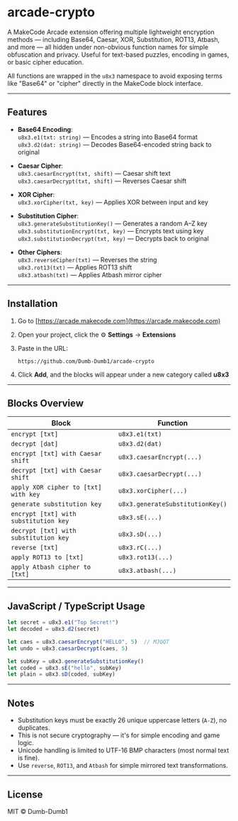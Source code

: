 # arcade-crypto

A MakeCode Arcade extension offering multiple lightweight encryption methods — including Base64, Caesar, XOR, Substitution, ROT13, Atbash, and more — all hidden under non-obvious function names for simple obfuscation and privacy. Useful for text-based puzzles, encoding in games, or basic cipher education.

All functions are wrapped in the `u8x3` namespace to avoid exposing terms like "Base64" or "cipher" directly in the MakeCode block interface.

---

## Features

* **Base64 Encoding**:  
  `u8x3.e1(txt: string)` — Encodes a string into Base64 format  
  `u8x3.d2(dat: string)` — Decodes Base64-encoded string back to original

* **Caesar Cipher**:  
  `u8x3.caesarEncrypt(txt, shift)` — Caesar shift text  
  `u8x3.caesarDecrypt(txt, shift)` — Reverses Caesar shift

* **XOR Cipher**:  
  `u8x3.xorCipher(txt, key)` — Applies XOR between input and key

* **Substitution Cipher**:  
  `u8x3.generateSubstitutionKey()` — Generates a random A–Z key  
  `u8x3.substitutionEncrypt(txt, key)` — Encrypts text using key  
  `u8x3.substitutionDecrypt(txt, key)` — Decrypts back to original

* **Other Ciphers**:  
  `u8x3.reverseCipher(txt)` — Reverses the string  
  `u8x3.rot13(txt)` — Applies ROT13 shift  
  `u8x3.atbash(txt)` — Applies Atbash mirror cipher

---

## Installation

1. Go to [https://arcade.makecode.com](https://arcade.makecode.com)

2. Open your project, click the ⚙️ **Settings** → **Extensions**

3. Paste in the URL:

   ```text
   https://github.com/Dumb-Dumb1/arcade-crypto
   ```

4. Click **Add**, and the blocks will appear under a new category called **u8x3**

---

## Blocks Overview

| Block                                | Function                   |
|-------------------------------------|----------------------------|
| `encrypt [txt]`                     | `u8x3.e1(txt)`             |
| `decrypt [dat]`                     | `u8x3.d2(dat)`             |
| `encrypt [txt] with Caesar shift`   | `u8x3.caesarEncrypt(...)`  |
| `decrypt [txt] with Caesar shift`   | `u8x3.caesarDecrypt(...)`  |
| `apply XOR cipher to [txt] with key`| `u8x3.xorCipher(...)`      |
| `generate substitution key`         | `u8x3.generateSubstitutionKey()` |
| `encrypt [txt] with substitution key`| `u8x3.sE(...)` |
| `decrypt [txt] with substitution key`| `u8x3.sD(...)` |
| `reverse [txt]`                     | `u8x3.rC(...)`  |
| `apply ROT13 to [txt]`              | `u8x3.rot13(...)`          |
| `apply Atbash cipher to [txt]`      | `u8x3.atbash(...)`         |

---

## JavaScript / TypeScript Usage

```ts
let secret = u8x3.e1("Top Secret!")
let decoded = u8x3.d2(secret)

let caes = u8x3.caesarEncrypt("HELLO", 5)  // MJQQT
let undo = u8x3.caesarDecrypt(caes, 5)

let subKey = u8x3.generateSubstitutionKey()
let coded = u8x3.sE("hello", subKey)
let plain = u8x3.sD(coded, subKey)
```

---

## Notes

- Substitution keys must be exactly 26 unique uppercase letters (`A-Z`), no duplicates.
- This is not secure cryptography — it's for simple encoding and game logic.
- Unicode handling is limited to UTF-16 BMP characters (most normal text is fine).
- Use `reverse`, `ROT13`, and `Atbash` for simple mirrored text transformations.

---

## License

MIT © Dumb-Dumb1